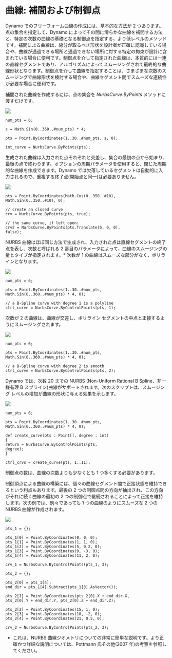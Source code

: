 

# 曲線: 補間および制御点

Dynamo でのフリーフォーム曲線の作成には、基本的な方法が 2 つあります。点の集合を指定して、Dynamo によってその間に滑らかな曲線を補間する方法と、特定の次数の曲線の基礎となる制御点を指定する、より低レベルのメソッドです。補間による曲線は、線分が取るべき形状を設計者が正確に認識している場合や、曲線が通過できる場所と通過できない場所に対する特定の拘束が設計に含まれている場合に便利です。制御点を介して指定された曲線は、本質的には一連の直線セグメントであり、アルゴリズムによってスムージングされて最終的な曲線形状となります。制御点を介して曲線を指定することは、さまざまな次数のスムージングで曲線形状を検討する場合や、曲線セグメント間でスムーズな連続性が必要な場合に便利です。

補間された曲線を作成するには、点の集合を *NurbsCurve.ByPoints* メソッドに渡すだけです。

![](images/12-4/Curves_01.png)

```
num_pts = 6;

s = Math.Sin(0..360..#num_pts) * 4;

pts = Point.ByCoordinates(1..30..#num_pts, s, 0);

int_curve = NurbsCurve.ByPoints(pts);
```

生成された曲線は入力された点それぞれと交差し、集合の最初の点から始まり、最後の点で終わります。オプションの周期パラメータを使用すると、閉じた周期的な曲線を作成できます。Dynamo では欠落しているセグメントは自動的に入力されるので、重複する終了点(開始点と同一)は必要ありません。

![](images/12-4/Curves_02.png)

```
pts = Point.ByCoordinates(Math.Cos(0..350..#10),
Math.Sin(0..350..#10), 0);

// create an closed curve
crv = NurbsCurve.ByPoints(pts, true);

// the same curve, if left open:
crv2 = NurbsCurve.ByPoints(pts.Translate(5, 0, 0),
false);
```

NURBS 曲線はほぼ同じ方法で生成され、入力された点は直線セグメントの終了点を表し、次数と呼ばれる 2 番目のパラメータによって、曲線のスムージングの量とタイプが指定されます。* 次数が 1 の曲線はスムーズな部分がなく、ポリラインとなります。

![](images/12-4/Curves_03.png)

```
num_pts = 6;

pts = Point.ByCoordinates(1..30..#num_pts,
Math.Sin(0..360..#num_pts) * 4, 0);

// a B-Spline curve with degree 1 is a polyline
ctrl_curve = NurbsCurve.ByControlPoints(pts, 1);
```

次数が 2 の曲線は、曲線が交差し、ポリライン セグメントの中点と正接するようにスムージングされます。

![](images/12-4/Curves_04.png)

```
num_pts = 6;

pts = Point.ByCoordinates(1..30..#num_pts,
Math.Sin(0..360..#num_pts) * 4, 0);

// a B-Spline curve with degree 2 is smooth
ctrl_curve = NurbsCurve.ByControlPoints(pts, 2);
```

Dynamo では、次数 20 までの NURBS (Non-Uniform Rational B Spline、非一様有理 B スプライン)曲線がサポートされます。次のスクリプトは、スムージング レベルの増加が曲線の形状に与える効果を示します。

![](images/12-4/Curves_05.png)

```
num_pts = 6;

pts = Point.ByCoordinates(1..30..#num_pts,
Math.Sin(0..360..#num_pts) * 4, 0);

def create_curve(pts : Point[], degree : int) 
{
return = NurbsCurve.ByControlPoints(pts,
degree);
}

ctrl_crvs = create_curve(pts, 1..11);
```

制御点の数は、曲線の次数よりも少なくとも 1 つ多くする必要があります。

制御頂点による曲線の構築には、個々の曲線セグメント間で正接状態を維持できるという利点もあります。最後の 2 つの制御点間の方向が抽出され、この方向がそれに続く曲線の最初の 2 つの制御点で継続されることによって正接を維持します。次の例では、別々であっても 1 つの曲線のようにスムーズな 2 つの NURBS 曲線が作成されます。

![](images/12-4/Curves_06.png)

```
pts_1 = {};

pts_1[0] = Point.ByCoordinates(0, 0, 0);
pts_1[1] = Point.ByCoordinates(1, 1, 0);
pts_1[2] = Point.ByCoordinates(5, 0.2, 0);
pts_1[3] = Point.ByCoordinates(9, -3, 0);
pts_1[4] = Point.ByCoordinates(11, 2, 0);

crv_1 = NurbsCurve.ByControlPoints(pts_1, 3);

pts_2 = {};

pts_2[0] = pts_1[4];
end_dir = pts_1[4].Subtract(pts_1[3].AsVector());

pts_2[1] = Point.ByCoordinates(pts_2[0].X + end_dir.X,
pts_2[0].Y + end_dir.Y, pts_2[0].Z + end_dir.Z);

pts_2[2] = Point.ByCoordinates(15, 1, 0);
pts_2[3] = Point.ByCoordinates(18, -2, 0);
pts_2[4] = Point.ByCoordinates(21, 0.5, 0);

crv_2 = NurbsCurve.ByControlPoints(pts_2, 3);
```

* これは、NURBS 曲線ジオメトリについての非常に簡単な説明です。より正確かつ詳細な説明については、Pottmann 氏その他(2007 年)の考察を参照してください。

